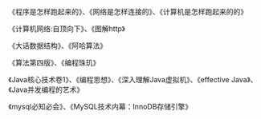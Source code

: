 《程序是怎样跑起来的》、《网络是怎样连接的》、《计算机是怎样跑起来的的》

《计算机网络:自顶向下》、《图解http》

《大话数据结构》、《阿哈算法》

《算法第四版》、《编程珠玑》

《Java核心技术卷1》、《编程思想》、《深入理解Java虚拟机》、《effective Java》、《Java并发编程的艺术》

《mysql必知必会》、《MySQL技术内幕：InnoDB存储引擎》

